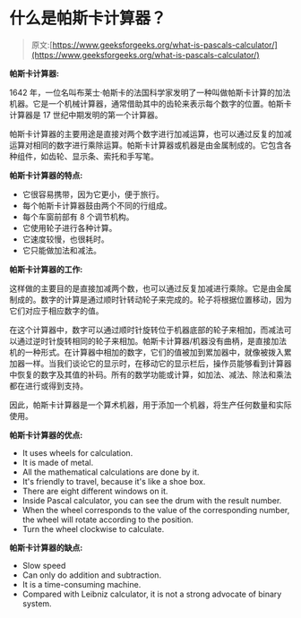 # 什么是帕斯卡计算器？

> 原文:[https://www.geeksforgeeks.org/what-is-pascals-calculator/](https://www.geeksforgeeks.org/what-is-pascals-calculator/)

**帕斯卡计算器:**

1642 年，一位名叫布莱士·帕斯卡的法国科学家发明了一种叫做帕斯卡计算的加法机器。它是一个机械计算器，通常借助其中的齿轮来表示每个数字的位置。帕斯卡计算器是 17 世纪中期发明的第一个计算器。

帕斯卡计算器的主要用途是直接对两个数字进行加减运算，也可以通过反复的加减运算对相同的数字进行乘除运算。帕斯卡计算器或机器是由金属制成的。它包含各种组件，如齿轮、显示条、索托和手写笔。

**帕斯卡计算器的特点:**

*   它很容易携带，因为它更小，便于旅行。
*   每个帕斯卡计算器鼓由两个不同的行组成。
*   每个车窗前部有 8 个调节机构。
*   它使用轮子进行各种计算。
*   它速度较慢，也很耗时。
*   它只能做加法和减法。

**帕斯卡计算器的工作:**

这样做的主要目的是直接加减两个数，也可以通过反复加减进行乘除。它是由金属制成的。数字的计算是通过顺时针转动轮子来完成的。轮子将根据位置移动，因为它们对应于相应数字的值。

在这个计算器中，数字可以通过顺时针旋转位于机器底部的轮子来相加，而减法可以通过逆时针旋转相同的轮子来相加。帕斯卡计算器/机器没有曲柄，是直接加法机的一种形式。在计算器中相加的数字，它们的值被加到累加器中，就像被拨入累加器一样。当我们谈论它的显示时，在移动它的显示栏后，操作员能够看到计算器中恢复的数字及其值的补码。所有的数学功能或计算，如加法、减法、除法和乘法都在进行或得到支持。

因此，帕斯卡计算器是一个算术机器，用于添加一个机器，将生产任何数量和实际使用。

**帕斯卡计算器的优点:**

*   It uses wheels for calculation.
*   It is made of metal.
*   All the mathematical calculations are done by it.
*   It's friendly to travel, because it's like a shoe box.
*   There are eight different windows on it.
*   Inside Pascal calculator, you can see the drum with the result number.
*   When the wheel corresponds to the value of the corresponding number, the wheel will rotate according to the position.
*   Turn the wheel clockwise to calculate.

**帕斯卡计算器的缺点:**

*   Slow speed
*   Can only do addition and subtraction.
*   It is a time-consuming machine.
*   Compared with Leibniz calculator, it is not a strong advocate of binary system.